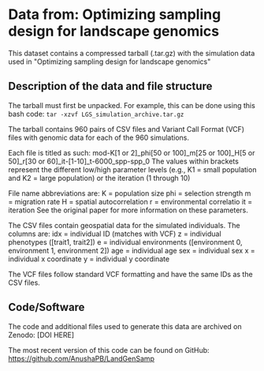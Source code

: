# Data from: Optimizing sampling design for landscape genomics

This dataset contains a compressed tarball (.tar.gz) with the simulation data used in "Optimizing sampling design for landscape genomics"

## Description of the data and file structure

The tarball must first be unpacked. For example, this can be done using this bash code:
`tar -xzvf LGS_simulation_archive.tar.gz`

The tarball contains 960 pairs of CSV files and Variant Call Format (VCF) files with genomic data for each of the 960 simulations.

Each file is titled as such:
mod-K[1 or 2]_phi[50 or 100]_m[25 or 100]_H[5 or 50]_r[30 or 60]_it-[1-10]_t-6000_spp-spp_0
The values within brackets represent the different low/high parameter levels (e.g., K1 = small population and K2 = large population) or the iteration (1 through 10)

File name abbreviations are:
K = population size
phi = selection strength
m = migration rate
H = spatial autocorrelation
r = environmental correlatio
it = iteration
See the original paper for more information on these parameters.

The CSV files contain geospatial data for the simulated individuals. The columns are:
idx = individual ID (matches with VCF)
z = individual phenotypes ([trait1, trait2])
e = individual environments ([environment 0, environment 1, environment 2])
age = individual age
sex = individual sex
x = individual x coordinate
y = individual y coordinate

The VCF files follow standard VCF formatting and have the same IDs as the CSV files.

## Code/Software

The code and additional files used to generate this data are archived on Zenodo: [DOI HERE]

The most recent version of this code can be found on GitHub: https://github.com/AnushaPB/LandGenSamp